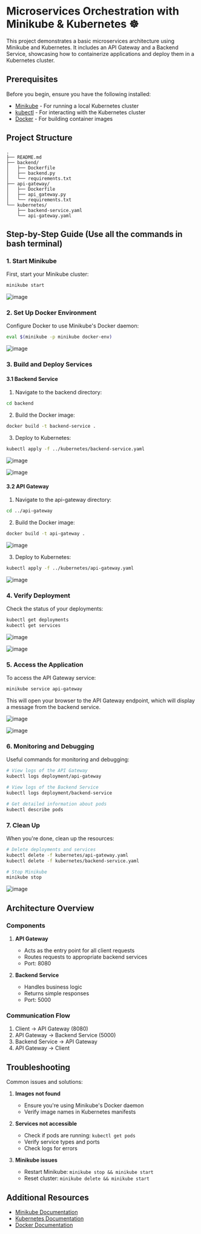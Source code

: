 # Microservices Orchestration with Minikube & Kubernetes ☸️

This project demonstrates a basic microservices architecture using Minikube and Kubernetes. It includes an API Gateway and a Backend Service, showcasing how to containerize applications and deploy them in a Kubernetes cluster.

## Prerequisites

Before you begin, ensure you have the following installed:
- [Minikube](https://minikube.sigs.k8s.io/docs/start/) - For running a local Kubernetes cluster
- [kubectl](https://kubernetes.io/docs/tasks/tools/install-kubectl/) - For interacting with the Kubernetes cluster
- [Docker](https://docs.docker.com/get-docker/) - For building container images

## Project Structure

```
.
├── README.md
├── backend/
│   ├── Dockerfile
│   ├── backend.py
│   └── requirements.txt
├── api-gateway/
│   ├── Dockerfile
│   ├── api_gateway.py
│   └── requirements.txt
└── kubernetes/
    ├── backend-service.yaml
    └── api-gateway.yaml
```

## Step-by-Step Guide (Use all the commands in bash terminal)

### 1. Start Minikube

First, start your Minikube cluster:

```bash
minikube start
```
<p align="center">

![image](https://github.com/user-attachments/assets/229267aa-0f09-448a-a437-57510b5a673a)

</p>

### 2. Set Up Docker Environment

Configure Docker to use Minikube's Docker daemon:

```bash
eval $(minikube -p minikube docker-env)
```

![image](https://github.com/user-attachments/assets/9855dc84-d56c-4751-a734-fb667757a92d)

### 3. Build and Deploy Services

#### 3.1 Backend Service

1. Navigate to the backend directory:
```bash
cd backend
```

2. Build the Docker image:
```bash
docker build -t backend-service .
```

3. Deploy to Kubernetes:
```bash
kubectl apply -f ../kubernetes/backend-service.yaml
```
<p align="center">

  ![image](https://github.com/user-attachments/assets/6ed8d629-2598-4f47-bff6-2a25d97bbbea)

![image](https://github.com/user-attachments/assets/654c67a4-cfe3-497e-b154-b6c219110674)

</p>

#### 3.2 API Gateway

1. Navigate to the api-gateway directory:
```bash
cd ../api-gateway
```

2. Build the Docker image:
```bash
docker build -t api-gateway .
```


![image](https://github.com/user-attachments/assets/18ee280f-c83e-4576-bab7-9cf5a7e9ddf0)


3. Deploy to Kubernetes:
```bash
kubectl apply -f ../kubernetes/api-gateway.yaml
```
<p align="center">

![image](https://github.com/user-attachments/assets/e4504f4c-479f-4525-b3a3-8056cbfa716d)

</p>

### 4. Verify Deployment

Check the status of your deployments:

```bash
kubectl get deployments
kubectl get services
```
<p align="center">

  ![image](https://github.com/user-attachments/assets/caab850c-2c7c-4168-8a8f-7b847bc0a824)

![image](https://github.com/user-attachments/assets/ad2a92d5-cb36-4f5f-8284-f5c0d3bd56c7)

</p>

### 5. Access the Application

To access the API Gateway service:

```bash
minikube service api-gateway
```
This will open your browser to the API Gateway endpoint, which will display a message from the backend service.

<p align="center">

  ![image](https://github.com/user-attachments/assets/80baff4b-8210-43a0-9727-39fc876adc28)

</p>
<p align="center">


![image](https://github.com/user-attachments/assets/e39bf76b-5683-4dc8-b8c8-1089cca60c07)


</p>

### 6. Monitoring and Debugging

Useful commands for monitoring and debugging:

```bash
# View logs of the API Gateway
kubectl logs deployment/api-gateway

# View logs of the Backend Service
kubectl logs deployment/backend-service

# Get detailed information about pods
kubectl describe pods
```

### 7. Clean Up

When you're done, clean up the resources:

```bash
# Delete deployments and services
kubectl delete -f kubernetes/api-gateway.yaml
kubectl delete -f kubernetes/backend-service.yaml

# Stop Minikube
minikube stop
```
<p align="center">

  ![image](https://github.com/user-attachments/assets/2b3815aa-bd20-4c3e-8cfb-2932c1e66bf7)

</p>

## Architecture Overview

### Components

1. **API Gateway**
   - Acts as the entry point for all client requests
   - Routes requests to appropriate backend services
   - Port: 8080

2. **Backend Service**
   - Handles business logic
   - Returns simple responses
   - Port: 5000

### Communication Flow

1. Client → API Gateway (8080)
2. API Gateway → Backend Service (5000)
3. Backend Service → API Gateway
4. API Gateway → Client

## Troubleshooting

Common issues and solutions:

1. **Images not found**
   - Ensure you're using Minikube's Docker daemon
   - Verify image names in Kubernetes manifests

2. **Services not accessible**
   - Check if pods are running: `kubectl get pods`
   - Verify service types and ports
   - Check logs for errors

3. **Minikube issues**
   - Restart Minikube: `minikube stop && minikube start`
   - Reset cluster: `minikube delete && minikube start`

## Additional Resources

- [Minikube Documentation](https://minikube.sigs.k8s.io/docs/)
- [Kubernetes Documentation](https://kubernetes.io/docs/)
- [Docker Documentation](https://docs.docker.com/) 
